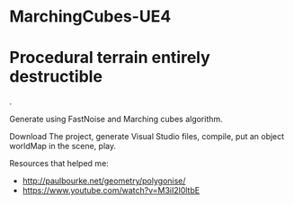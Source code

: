 # MarchingCubes-UE4
<h1>Procedural terrain entirely destructible</h1>.

Generate using FastNoise and Marching cubes algorithm.

Download The project, generate Visual Studio files, compile, put an object worldMap in the scene, play.

Resources that helped me:
- http://paulbourke.net/geometry/polygonise/
- https://www.youtube.com/watch?v=M3iI2l0ltbE
